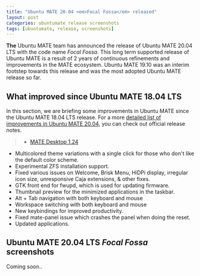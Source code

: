 ```yaml
---
title: "Ubuntu MATE 20.04 <em>Focal Fossa</em> released"
layout: post
categories: ubuntumate release screenshots
tags: [ubuntumate, release, screenshots]
---
```


**The** Ubuntu MATE team has announced the release of Ubuntu MATE 20.04 LTS with the code name *Focal Fossa*. This long term supported release of Ubuntu MATE is a result of 2 years of continuous refinements and improvements in the MATE ecosystem. Ubuntu MATE 19.10 was an interim footstep towards this release and was the most adopted Ubuntu MATE release so far.

## What improved since Ubuntu MATE 18.04 LTS
In this section, we are briefing some improvements in Ubuntu MATE since the Ubuntu MATE 18.04 LTS release. For a more [detailed list of improvements in Ubuntu MATE 20.04](https://ubuntu-mate.org/blog/ubuntu-mate-focal-fossa-release-notes/), you can check out official release notes.

> - [MATE Desktop 1.24](https://mate-desktop.org/blog/2020-02-10-mate-1-24-released/)
- Multicolored theme variations with a single click for those who don't like the default color scheme.
- Experimental ZFS installation support.
- Fixed various issues on Welcome, Brisk Menu, HiDPi display, irregular icon size, unresponsive Caja extensions, & other fixes.
- GTK front end for fwupd, which is used for updating firmware.
- Thumbnail preview for the minimized applications in the taskbar.
- Alt + Tab navigation with both keyboard and mouse
- Workspace switching with both keyboard and mouse
- New keybindings for improved productivity.
- Fixed mate-panel issue which crashes the panel when doing the reset.
- Updated applications.

## Ubuntu MATE 20.04 LTS *Focal Fossa* screenshots
Coming soon..



